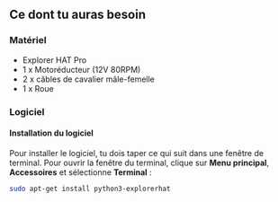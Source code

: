 ## Ce dont tu auras besoin

### Matériel

* Explorer HAT Pro
* 1 x Motoréducteur (12V 80RPM)
* 2 x câbles de cavalier mâle-femelle
* 1 x Roue

### Logiciel

#### Installation du logiciel

Pour installer le logiciel, tu dois taper ce qui suit dans une fenêtre de terminal. Pour ouvrir la fenêtre du terminal, clique sur **Menu principal**, **Accessoires** et sélectionne **Terminal** :

```bash
sudo apt-get install python3-explorerhat
```